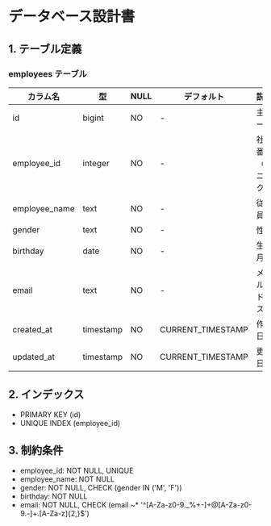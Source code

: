 # データベース設計書

## 1. テーブル定義

### employees テーブル
| カラム名        | 型         | NULL | デフォルト | 説明 |
|---------------|-----------|------|-----------|------|
| id            | bigint    | NO   | -         | 主キー |
| employee_id   | integer   | NO   | -         | 社員番号（ユニーク） |
| employee_name | text      | NO   | -         | 従業員名 |
| gender        | text      | NO   | -         | 性別 |
| birthday      | date      | NO   | -         | 生年月日 |
| email         | text      | NO   | -         | メールアドレス |
| created_at    | timestamp | NO   | CURRENT_TIMESTAMP | 作成日時 |
| updated_at    | timestamp | NO   | CURRENT_TIMESTAMP | 更新日時 |

## 2. インデックス
- PRIMARY KEY (id)
- UNIQUE INDEX (employee_id)

## 3. 制約条件
- employee_id: NOT NULL, UNIQUE
- employee_name: NOT NULL
- gender: NOT NULL, CHECK (gender IN ('M', 'F'))
- birthday: NOT NULL
- email: NOT NULL, CHECK (email ~* '^[A-Za-z0-9._%+-]+@[A-Za-z0-9.-]+\.[A-Za-z]{2,}$')
